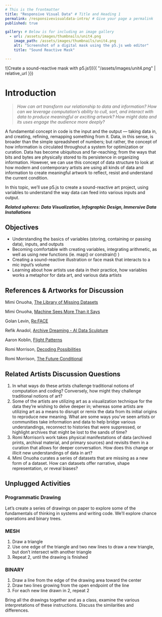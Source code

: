 ```yaml
---
# This is the frontmatter
title: "Responsive Visual Data" # Title and Heading 1
permalink: /responsivevisualdata-intro/ # Give your page a permalink
published: true

gallery: # Below is for including an image gallery
  - url: /assets/images/thumbnails/unit4.png
    image_path: /assets/images/thumbnails/unit4.png
    alt: "Screenshot of a digital mask using the p5.js web editor"
    title: "Sound Reactive Mask"

---
```


![Create a sound-reactive mask with p5.js!]({{ "/assets/images/unit4.png" | relative_url }})  

# Introduction

> *How can art transform our relationship to data and information? How can we leverage computation’s ability to cull, sort, and interact with data to produce meaningful or exciting artwork? How might data and its uses engage the audience more deeply?* 

A fundamental concept in code is the input and the output — taking data in, and creating, refining, remapping something from it. Data, in this sense, is broader than the simple spreadsheet of numbers; but rather, the concept of how information is circulated throughout a system for optimization or curation. Data has become ubiquitous and far-reaching; from the ways that bits and bytes are physically stored to its persistence in organizing information. However, we can use this concept of data structure to look at how modern and contemporary artists are using all kinds of data and information to create meaningful artwork to reflect, resist and understand the current condition.

In this topic, we’ll use p5.js to create a sound-reactive art project, using variables to understand the way data can feed into various inputs and output.

***Related spheres: Data Visualization, Infographic Design, Immersive Data Installations***


## Objectives

- Understanding the basics of variables (storing, containing or passing data), inputs, and outputs
- Becoming comfortable with creating variables, integrating arithmetic, as well as using new functions (ie. map() or constrain() )
- Creating a sound-reactive illustration or face mask that interacts to a mic input’s volume
- Learning about how artists use data in their practice, how variables works a metaphor for data art, and various data artists


## References & Artworks for Discussion

Mimi Onuoha, [The Library of Missing Datasets](https://mimionuoha.com/the-library-of-missing-datasets)

Mimi Onuoha, [Machine Sees More Than it Says](https://mimionuoha.com/machine-sees-more-than-it-says)

Golan Levin, [Re:FACE](https://www.flong.com/archive/projects/reface-anchorage/index.html)

Refik Anadol, [Archive Dreaming - AI Data Sculpture](https://refikanadol.com/works/archive-dreaming/) 

Aaron Koblin, [Flight Patterns](https://www.aaronkoblin.com/project/flight-patterns/) 

Romi Morrison, [Decoding Possibilities](https://elegantcollisions.com/decoding-possibilities) 

Romi Morrison, [The Future Conditional](https://elegantcollisions.com/the-future-conditional) 

## Related Artists Discussion Questions

1. In what ways do these artists challenge traditional notions of computation and coding? Conversely, how might they challenge traditional notions of art?
2. Some of the artists are utilizing art as a visualization technique for the data they’re wishing to delve deeper in; whereas some artists are utilizing art as a means to disrupt or remix the data from its initial origins to reproduce new meaning. What are some ways you’ve seen artists or communities take information and data to help bridge various understandings, reconnect to histories that were suppressed, or highlight archives that might be lost to the sands of time? 
3. Romi Morrison’s work takes physical manifestations of data (archived prints, archival material, and primary sources) and revisits them in a curation that allows for deeper conversation. How does this change or illicit new understandings of data in art? 
4. Mimi Onuoha curates a series of datasets that are missing as a new form of a dataset. How can datasets offer narrative, shape representation, or reveal biases? 



## Unplugged Activities
### Programmatic Drawing

Let’s create a series of drawings on paper to explore some of the fundamentals of thinking in systems and writing code. We’ll explore chance operations and binary trees.

### MESH

1. Draw a triangle
2. Use one edge of the triangle and two new lines to draw a new triangle, but don’t intersect with another triangle
3. Repeat 2, until the drawing is finished

### BINARY

1. Draw a line from the edge of the drawing area toward the center
2. Draw two lines growing from the open endpoint of the line
3. For each new line drawn in 2, repeat 2

Bring all the drawings together and as a class, examine the various interpretations of these instructions. Discuss the similarities and differences. 
